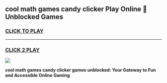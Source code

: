 
## cool math games candy clicker Play Online 👋 Unblocked Games
<h3>
<a href="https://news.freeplayer.one?title=cool_math_games_candy_clicker&ref=17CMG">CLICK TO PLAY</a></h3>
<hr>

<h3>
<a href="https://news.freeplayer.one?title=cool_math_games_candy_clicker&ref=17CMG">CLICK 2 PLAY</a>
  
</h3>

<a href="https://news.freeplayer.one?title=cool_math_games_candy_clicker&ref=17CMG/"><img src="https://clearcache.store/games.png"></a>


**cool math games candy clicker games unblocked: Your Gateway to Fun and Accessible Online Gaming**
